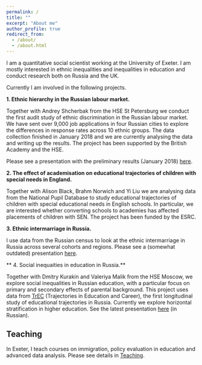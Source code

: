 ```yaml
---
permalink: /
title: ""
excerpt: "About me"
author_profile: true
redirect_from: 
  - /about/
  - /about.html
---
```


I am a quantitative social scientist working at the University of Exeter. I am mostly interested in ethnic inequalities and inequalities in education and conduct research both on Russia and the UK.

Currently I am involved in the following projects.

**1. Ethnic hierarchy in the Russian labour market.**

Together with Andrey Shcherbak from the HSE St Petersburg we conduct the first audit study of ethnic discrimination in the Russian labour market. We have sent over 9,000 job applications in four Russian cities to explore the differences in response rates across 10 ethnic groups. The data collection finished in January 2018 and we are currently analysing the data and writing up the results. The project has been supported by the British Academy and the HSE.

Please see a presentation with the preliminary results (January 2018) [here](filestalks/hseJan2018slides.pdf).

**2. The effect of academisation on educational trajectories of children with special needs in England.**

Together with Alison Black, Brahm Norwich and Yi Liu we are analysing data from the National Pupil Database to study educational trajectories of children with special educational needs in English schools. In particular, we are interested whether converting schools to academies has affected placements of children with SEN. The project has been funded by the ESRC.

**3. Ethnic intermarriage in Russia.**

I use data from the Russian census to look at the ethnic intermarriage in Russia across several cohorts and regions. Please see a (somewhat outdated) presentation [here](filestalks/glasgowBessudnov.pdf).


** 4. Social inequaities in education in Russia.**

Together with Dmitry Kurakin and Valeriya Malik from the HSE Moscow, we explore social inequalities in Russian education, with a particular focus on primary and secondary effects of parental background. This project uses data from [TrEC](https://trec.hse.ru/en/) (Trajectories in Education and Career), the first longitudinal study of educational trajectories in Russia. Currently we explore horizontal stratification in higher education. See the latest presentation [here](filestalks/HSEeducJan2018.pdf) (in Russian).

Teaching
---

In Exeter, I teach courses on immigration, policy evaluation in education and advanced data analysis. Please see details in [Teaching](/teaching).


